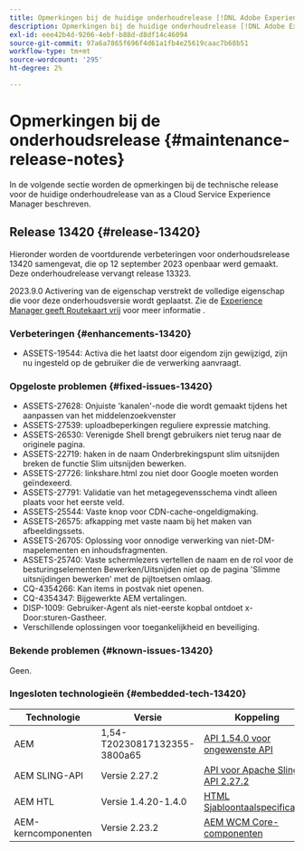 ```yaml
---
title: Opmerkingen bij de huidige onderhoudrelease [!DNL Adobe Experience Manager] as a Cloud Service.
description: Opmerkingen bij de huidige onderhoudrelease [!DNL Adobe Experience Manager] as a Cloud Service.
exl-id: eee42b4d-9206-4ebf-b88d-d8df14c46094
source-git-commit: 97a6a7865f696f4d61a1fb4e25619caac7b68b51
workflow-type: tm+mt
source-wordcount: '295'
ht-degree: 2%

---
```


# Opmerkingen bij de onderhoudsrelease {#maintenance-release-notes}

In de volgende sectie worden de opmerkingen bij de technische release voor de huidige onderhoudrelease van as a Cloud Service Experience Manager beschreven.

## Release 13420 {#release-13420}

Hieronder worden de voortdurende verbeteringen voor onderhoudsrelease 13420 samengevat, die op 12 september 2023 openbaar werd gemaakt. Deze onderhoudrelease vervangt release 13323.

2023.9.0 Activering van de eigenschap verstrekt de volledige eigenschap die voor deze onderhoudsversie wordt geplaatst. Zie de [Experience Manager geeft Routekaart vrij](https://experienceleague.adobe.com/docs/experience-manager-release-information/aem-release-updates/update-releases-roadmap.html) voor meer informatie .

### Verbeteringen {#enhancements-13420}

- ASSETS-19544: Activa die het laatst door eigendom zijn gewijzigd, zijn nu ingesteld op de gebruiker die de verwerking aanvraagt.

### Opgeloste problemen {#fixed-issues-13420}

- ASSETS-27628: Onjuiste &#39;kanalen&#39;-node die wordt gemaakt tijdens het aanpassen van het middelenzoekvenster
- ASSETS-27539: uploadbeperkingen reguliere expressie matching.
- ASSETS-26530: Verenigde Shell brengt gebruikers niet terug naar de originele pagina.
- ASSETS-22719: haken in de naam Onderbrekingspunt slim uitsnijden breken de functie Slim uitsnijden bewerken.
- ASSETS-27726: linkshare.html zou niet door Google moeten worden geïndexeerd.
- ASSETS-27791: Validatie van het metagegevensschema vindt alleen plaats voor het eerste veld.
- ASSETS-25544: Vaste knop voor CDN-cache-ongeldigmaking.
- ASSETS-26575: afkapping met vaste naam bij het maken van afbeeldingssets.
- ASSETS-26705: Oplossing voor onnodige verwerking van niet-DM-mapelementen en inhoudsfragmenten.
- ASSETS-25740: Vaste schermlezers vertellen de naam en de rol voor de besturingselementen Bewerken/Uitsnijden niet op de pagina &#39;Slimme uitsnijdingen bewerken&#39; met de pijltoetsen omlaag.
- CQ-4354266: Kan items in postvak niet openen.
- CQ-4354347: Bijgewerkte AEM vertalingen.
- DISP-1009: Gebruiker-Agent als niet-eerste kopbal ontdoet x-Door:sturen-Gastheer.
- Verschillende oplossingen voor toegankelijkheid en beveiliging.

### Bekende problemen {#known-issues-13420}

Geen.

### Ingesloten technologieën {#embedded-tech-13420}

| Technologie | Versie | Koppeling |
|---|---|---|
| AEM | 1,54-T20230817132355-3800a65 | [API 1.54.0 voor ongewenste API](https://www.javadoc.io/doc/org.apache.jackrabbit/oak-api/1.54.0/index.html) |
| AEM SLING-API | Versie 2.27.2 | [API voor Apache Sling API 2.27.2](https://www.javadoc.io/doc/org.apache.sling/org.apache.sling.api/latest/index.html) |
| AEM HTL | Versie 1.4.20-1.4.0 | [HTML Sjabloontaalspecificaties](https://github.com/adobe/htl-spec) |
| AEM-kerncomponenten | Versie 2.23.2 | [AEM WCM Core-componenten](https://github.com/adobe/aem-core-wcm-components) |

